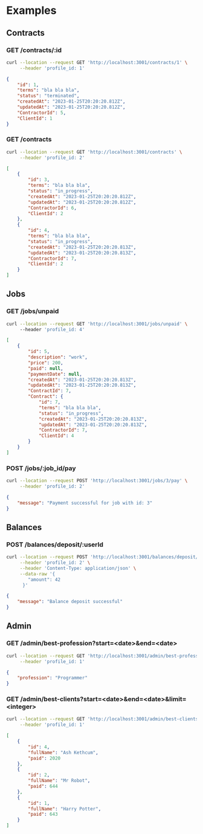 # Examples

## Contracts

### GET /contracts/:id

```bash
curl --location --request GET 'http://localhost:3001/contracts/1' \
     --header 'profile_id: 1'
```

```json
{
    "id": 1,
    "terms": "bla bla bla",
    "status": "terminated",
    "createdAt": "2023-01-25T20:20:20.812Z",
    "updatedAt": "2023-01-25T20:20:20.812Z",
    "ContractorId": 5,
    "ClientId": 1
}
```

### GET /contracts

```bash
curl --location --request GET 'http://localhost:3001/contracts' \
     --header 'profile_id: 2'
```

```json
[
    {
        "id": 3,
        "terms": "bla bla bla",
        "status": "in_progress",
        "createdAt": "2023-01-25T20:20:20.812Z",
        "updatedAt": "2023-01-25T20:20:20.812Z",
        "ContractorId": 6,
        "ClientId": 2
    },
    {
        "id": 4,
        "terms": "bla bla bla",
        "status": "in_progress",
        "createdAt": "2023-01-25T20:20:20.813Z",
        "updatedAt": "2023-01-25T20:20:20.813Z",
        "ContractorId": 7,
        "ClientId": 2
    }
]
```

## Jobs

### GET /jobs/unpaid

```bash
curl --location --request GET 'http://localhost:3001/jobs/unpaid' \ 
     --header 'profile_id: 4'
```

```json
[
    {
        "id": 5,
        "description": "work",
        "price": 200,
        "paid": null,
        "paymentDate": null,
        "createdAt": "2023-01-25T20:20:20.813Z",
        "updatedAt": "2023-01-25T20:20:20.813Z",
        "ContractId": 7,
        "Contract": {
            "id": 7,
            "terms": "bla bla bla",
            "status": "in_progress",
            "createdAt": "2023-01-25T20:20:20.813Z",
            "updatedAt": "2023-01-25T20:20:20.813Z",
            "ContractorId": 7,
            "ClientId": 4
        }
    }
]
```

### POST /jobs/:job_id/pay

```bash
curl --location --request POST 'http://localhost:3001/jobs/3/pay' \
     --header 'profile_id: 2'
```

```json
{
    "message": "Payment successful for job with id: 3"
}
```

## Balances

### POST /balances/deposit/:userId

```bash
curl --location --request POST 'http://localhost:3001/balances/deposit/2' \
     --header 'profile_id: 2' \
     --header 'Content-Type: application/json' \
     --data-raw '{
        "amount": 42
      }'
```

```json
{
    "message": "Balance deposit successful"
}
```

## Admin

### GET /admin/best-profession?start=\<date>&end=\<date>

```bash
curl --location --request GET 'http://localhost:3001/admin/best-profession?start=2023-01-20&end=2023-01-30' \
     --header 'profile_id: 1'
```

```json
{
    "profession": "Programmer"
}
```

### GET /admin/best-clients?start=\<date>&end=\<date>&limit=\<integer>

```bash
curl --location --request GET 'http://localhost:3001/admin/best-clients?start=2023-01-20&end=2023-01-30&limit=3' \
     --header 'profile_id: 1'
```

```json
[
    {
        "id": 4,
        "fullName": "Ash Kethcum",
        "paid": 2020
    },
    {
        "id": 2,
        "fullName": "Mr Robot",
        "paid": 644
    },
    {
        "id": 1,
        "fullName": "Harry Potter",
        "paid": 643
    }
]
```
